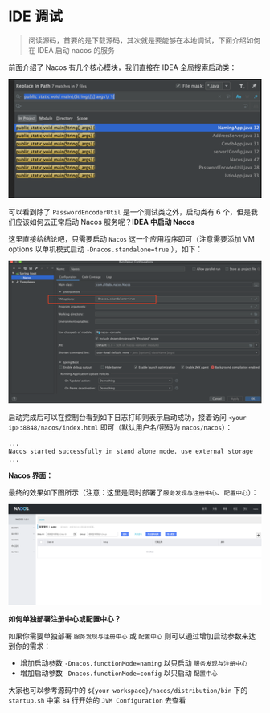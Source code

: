 # IDE 调试

> 阅读源码，首要的是下载源码，其次就是要能够在本地调试，下面介绍如何在 IDEA 启动 nacos 的服务

前面介绍了 Nacos 有几个核心模块，我们直接在 IDEA 全局搜索启动类：

![](../.gitbook/assets/screenshot_1594532157635.png)

可以看到除了 `PasswordEncoderUtil` 是一个测试类之外，启动类有 6 个，但是我们应该如何去正常启动 Nacos 服务呢？**IDEA 中启动 Nacos**

这里直接给结论吧，只需要启动 `Nacos` 这一个应用程序即可（注意需要添加 VM options 以单机模式启动 `-Dnacos.standalone=true` ），如下：

![](../.gitbook/assets/screenshot_1594533582435.png)

启动完成后可以在控制台看到如下日志打印则表示启动成功，接着访问 `<your ip>:8848/nacos/index.html` 即可（默认用户名/密码为 `nacos/nacos`）：

```text
...
Nacos started successfully in stand alone mode. use external storage
...
```

**Nacos 界面：**

最终的效果如下图所示（注意：这里是同时部署了`服务发现与注册中心`、`配置中心`）：

![](../.gitbook/assets/screenshot_1594534120232.png)

**如何单独部署注册中心或配置中心？**

如果你需要单独部署 `服务发现与注册中心` 或 `配置中心` 则可以通过增加启动参数来达到你的需求：

* 增加启动参数  `-Dnacos.functionMode=naming` 以只启动 `服务发现与注册中心`
* 增加启动参数 `-Dnacos.functionMode=config` 以只启动 `配置中心` 

大家也可以参考源码中的 `${your workspace}/nacos/distribution/bin` 下的 `startup.sh` 中第 `84` 行开始的 `JVM Configuration` 去查看

